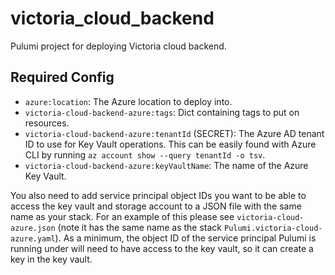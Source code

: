 # victoria_cloud_backend
Pulumi project for deploying Victoria cloud backend.

## Required Config
- `azure:location`: The Azure location to deploy into.
- `victoria-cloud-backend-azure:tags`: Dict containing tags to put on resources.
- `victoria-cloud-backend-azure:tenantId` (SECRET): The Azure AD tenant ID to use for Key Vault 
  operations. This can be easily found with Azure CLI by running
  `az account show --query tenantId -o tsv`.
- `victoria-cloud-backend-azure:keyVaultName`: The name of the Azure Key Vault.

You also need to add service principal object IDs you want to be able to
access the key vault and storage account to a JSON file with the same name as your stack. For
an example of this please see `victoria-cloud-azure.json` (note it has the
same name as the stack `Pulumi.victoria-cloud-azure.yaml`). As a minimum, the
object ID of the service principal Pulumi is running under will need to have
access to the key vault, so it can create a key in the key vault.